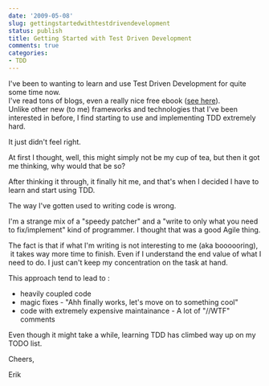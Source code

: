 ```yaml
---
date: '2009-05-08'
slug: gettingstartedwithtestdrivendevelopment
status: publish
title: Getting Started with Test Driven Development
comments: true
categories:
- TDD
---
```


I've been to wanting to learn and use Test Driven Development for quite some time now.  
I've read tons of blogs, even a really nice free ebook ([see here](http://www.ytechie.com/)).  
Unlike other new (to me) frameworks and technologies that I've been interested in before, I find starting to use and implementing TDD extremely hard.  
  


It just didn't feel right.

At first I thought, well, this might simply not be my cup of tea, but then it got me thinking, why would that be so?

  


After thinking it through, it finally hit me, and that's when I decided I have to learn and start using TDD.

  


The way I've gotten used to writing code is wrong.

I'm a strange mix of a "speedy patcher" and a "write to only what you need to fix/implement" kind of programmer. I thought that was a good Agile thing.

  


The fact is that if what I'm writing is not interesting to me (aka boooooring),  it takes way more time to finish. Even if I understand the end value of what I need to do. I just can't keep my concentration on the task at hand.

  


This approach tend to lead to :

  * heavily coupled code
  * magic fixes - "Ahh finally works, let's move on to something cool" 
  * code with extremely expensive maintainance - A lot of "//WTF" comments   


Even though it might take a while, learning TDD has climbed way up on my TODO list.

  


Cheers,

  


Erik
